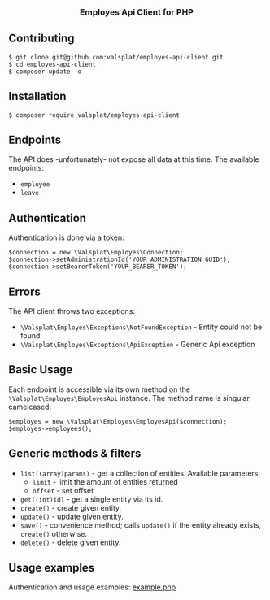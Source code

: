 <p align="center">
    <h3 align="center">Employes Api Client for PHP</h3>
</p>

## Contributing

```
$ git clone git@github.com:valsplat/employes-api-client.git
$ cd employes-api-client
$ composer update -o
```

## Installation

```
$ composer require valsplat/employes-api-client
```

## Endpoints

The API does -unfortunately- not expose all data at this time. The available endpoints:

- `employee`
- `leave`

## Authentication

Authentication is done via a token:

```
$connection = new \Valsplat\Employes\Connection;
$connection->setAdministrationId('YOUR_ADMINISTRATION_GUID');
$connection->setBearerToken('YOUR_BEARER_TOKEN');
```

## Errors

The API client throws two exceptions:

* `\Valsplat\Employes\Exceptions\NotFoundException` - Entity could not be found
* `\Valsplat\Employes\Exceptions\ApiException` - Generic Api exception

## Basic Usage

Each endpoint is accessible via its own method on the `\Valsplat\Employes\EmployesApi` instance. The method name is singular, camelcased:

```
$employes = new \Valsplat\Employes\EmployesApi($connection);
$employes->employees();
```

## Generic methods & filters

* `list((array)params)` - get a collection of entities. Available parameters:
    * `limit` - limit the amount of entities returned
    * `offset` - set offset
* `get((int)id)` - get a single entity via its id.
* `create()` - create given entity.
* `update()` - update given entity.
* `save()` - convenience method; calls `update()` if the entity already exists, `create()` otherwise.
* `delete()` - delete given entity.

## Usage examples

Authentication and usage examples: [example.php](example.php)
